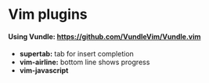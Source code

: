 # Vim plugins
#### Using Vundle: https://github.com/VundleVim/Vundle.vim

- **supertab:** tab for insert completion
- **vim-airline:** bottom line shows progress
- **vim-javascript**

